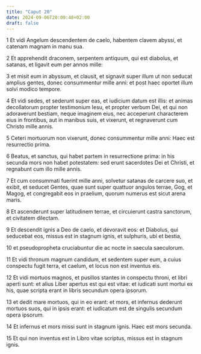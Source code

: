 ```yaml
---
title: "Caput 20"
date: 2024-09-06T20:00:48+02:00
draft: false
---
```



1 Et vidi Angelum descendentem de caelo, habentem clavem abyssi, et catenam magnam in manu sua.

2 Et apprehendit draconem, serpentem antiquum, qui est diabolus, et satanas, et ligavit eum per annos mille:

3 et misit eum in abyssum, et clausit, et signavit super illum ut non seducat amplius gentes, donec consummentur mille anni: et post haec oportet illum solvi modico tempore.

4 Et vidi sedes, et sederunt super eas, et iudicium datum est illis: et animas decollatorum propter testimonium Iesu, et propter verbum Dei, et qui non adoraverunt bestiam, neque imaginem eius, nec acceperunt characterem eius in frontibus, aut in manibus suis, et vixerunt, et regnaverunt cum Christo mille annis.

5 Ceteri mortuorum non vixerunt, donec consummentur mille anni: Haec est resurrectio prima.

6 Beatus, et sanctus, qui habet partem in resurrectione prima: in his secunda mors non habet potestatem: sed erunt sacerdotes Dei et Christi, et regnabunt cum illo mille annis.

7 Et cum consummati fuerint mille anni, solvetur satanas de carcere suo, et exibit, et seducet Gentes, quae sunt super quattuor angulos terrae, Gog, et Magog, et congregabit eos in praelium, quorum numerus est sicut arena maris.

8 Et ascenderunt super latitudinem terrae, et circuierunt castra sanctorum, et civitatem dilectam.

9 Et descendit ignis a Deo de caelo, et devoravit eos: et Diabolus, qui seducebat eos, missus est in stagnum ignis, et sulphuris, ubi et bestia,

10 et pseudopropheta cruciabuntur die ac nocte in saecula saeculorum.

11 Et vidi thronum magnum candidum, et sedentem super eum, a cuius conspectu fugit terra, et caelum, et locus non est inventus eis.

12 Et vidi mortuos magnos, et pusillos stantes in conspectu throni, et libri aperti sunt: et alius Liber apertus est qui est vitae: et iudicati sunt mortui ex his, quae scripta erant in libris secundum opera ipsorum.

13 et dedit mare mortuos, qui in eo erant: et mors, et infernus dederunt mortuos suos, qui in ipsis erant: et iudicatum est de singulis secundum opera ipsorum.

14 Et infernus et mors missi sunt in stagnum ignis. Haec est mors secunda.

15 Et qui non inventus est in Libro vitae scriptus, missus est in stagnum ignis.

